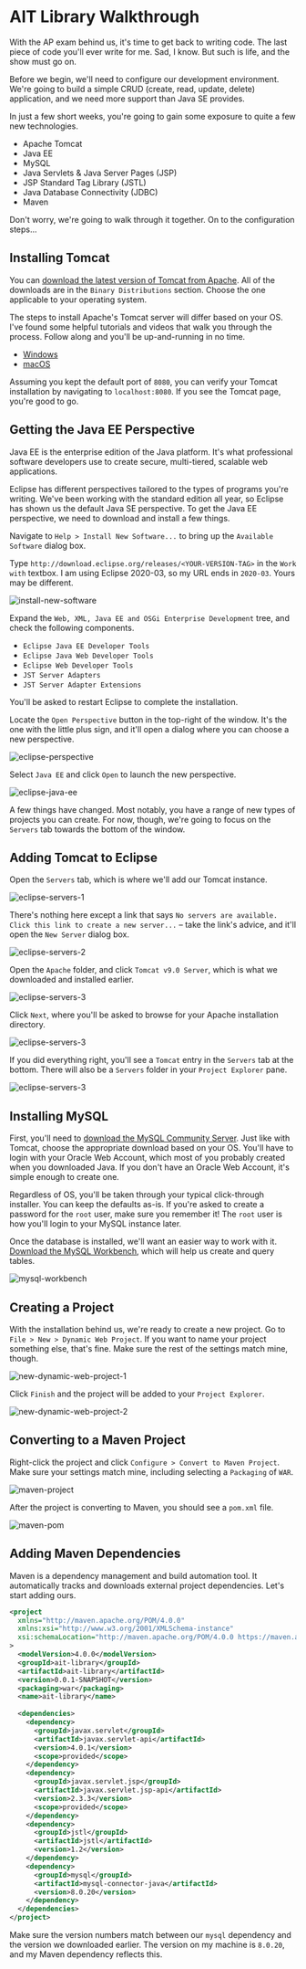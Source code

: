 # AIT Library Walkthrough

With the AP exam behind us, it's time to get back to writing code. The last piece of code you'll ever write for me. Sad, I know. But such is life, and the show must go on.

Before we begin, we'll need to configure our development environment. We're going to build a simple CRUD (create, read, update, delete) application, and we need more support than Java SE provides.

In just a few short weeks, you're going to gain some exposure to quite a few new technologies.

* Apache Tomcat
* Java EE
* MySQL
* Java Servlets &amp; Java Server Pages (JSP)
* JSP Standard Tag Library (JSTL)
* Java Database Connectivity (JDBC)
* Maven

Don't worry, we're going to walk through it together. On to the configuration steps...

## Installing Tomcat

You can [download the latest version of Tomcat from Apache](https://tomcat.apache.org/download-90.cgi). All of the downloads are in the `Binary Distributions` section. Choose the one applicable to your operating system.

The steps to install Apache's Tomcat server will differ based on your OS. I've found some helpful tutorials and videos that walk you through the process. Follow along and you'll be up-and-running in no time.

* [Windows](https://www.youtube.com/watch?v=QwExzQt0XGE)
* [macOS](https://wolfpaulus.com/tomcat/)

Assuming you kept the default port of `8080`, you can verify your Tomcat installation by navigating to `localhost:8080`. If you see the Tomcat page, you're good to go.

## Getting the Java EE Perspective

Java EE is the enterprise edition of the Java platform. It's what professional software developers use to create secure, multi-tiered, scalable web applications.

Eclipse has different perspectives tailored to the types of programs you're writing. We've been working with the standard edition all year, so Eclipse has shown us the default Java SE perspective. To get the Java EE perspective, we need to download and install a few things.

Navigate to `Help > Install New Software...` to bring up the `Available Software` dialog box.

Type `http://download.eclipse.org/releases/<YOUR-VERSION-TAG>` in the `Work with` textbox. I am using Eclipse 2020-03, so my URL ends in `2020-03`. Yours may be different.

![install-new-software](https://github.com/ap-java-ucvts/ait-library-walkthrough/blob/master/images/eclipse-software.png)

Expand the `Web, XML, Java EE and OSGi Enterprise Development` tree, and check the following components.

* `Eclipse Java EE Developer Tools`
* `Eclipse Java Web Developer Tools`
* `Eclipse Web Developer Tools`
* `JST Server Adapters`
* `JST Server Adapter Extensions`

You'll be asked to restart Eclipse to complete the installation.

Locate the `Open Perspective` button in the top-right of the window. It's the one with the little plus sign, and it'll open a dialog where you can choose a new perspective.

![eclipse-perspective](https://github.com/ap-java-ucvts/ait-library-walkthrough/blob/master/images/eclipse-perspective.png)

Select `Java EE` and click `Open` to launch the new perspective.

![eclipse-java-ee](https://github.com/ap-java-ucvts/ait-library-walkthrough/blob/master/images/eclipse-java-ee.png)

A few things have changed. Most notably, you have a range of new types of projects you can create. For now, though, we're going to focus on the `Servers` tab towards the bottom of the window.

## Adding Tomcat to Eclipse

Open the `Servers` tab, which is where we'll add our Tomcat instance.

![eclipse-servers-1](https://github.com/ap-java-ucvts/ait-library-walkthrough/blob/master/images/eclipse-servers-1.png)

There's nothing here except a link that says `No servers are available. Click this link to create a new server...` &ndash; take the link's advice, and it'll open the `New Server` dialog box.

![eclipse-servers-2](https://github.com/ap-java-ucvts/ait-library-walkthrough/blob/master/images/eclipse-servers-2.png)

Open the `Apache` folder, and click `Tomcat v9.0 Server`, which is what we downloaded and installed earlier.

![eclipse-servers-3](https://github.com/ap-java-ucvts/ait-library-walkthrough/blob/master/images/eclipse-servers-3.png)

Click `Next`, where you'll be asked to browse for your Apache installation directory.

![eclipse-servers-3](https://github.com/ap-java-ucvts/ait-library-walkthrough/blob/master/images/eclipse-servers-4.png)

If you did everything right, you'll see a `Tomcat` entry in the `Servers` tab at the bottom. There will also be a `Servers` folder in your `Project Explorer` pane.

![eclipse-servers-3](https://github.com/ap-java-ucvts/ait-library-walkthrough/blob/master/images/eclipse-servers-5.png)

## Installing MySQL

First, you'll need to [download the MySQL Community Server](https://dev.mysql.com/downloads/mysql/). Just like with Tomcat, choose the appropriate download based on your OS. You'll have to login with your Oracle Web Account, which most of you probably created when you downloaded Java. If you don't have an Oracle Web Account, it's simple enough to create one.

Regardless of OS, you'll be taken through your typical click-through installer. You can keep the defaults as-is. If you're asked to create a password for the `root` user, make sure you remember it! The `root` user is how you'll login to your MySQL instance later.

Once the database is installed, we'll want an easier way to work with it. [Download the MySQL Workbench](https://www.mysql.com/products/workbench/), which will help us create and query tables.

![mysql-workbench](https://github.com/ap-java-ucvts/ait-library-walkthrough/blob/master/images/mysql-workbench.png)

## Creating a Project

With the installation behind us, we're ready to create a new project. Go to `File > New > Dynamic Web Project`. If you want to name your project something else, that's fine. Make sure the rest of the settings match mine, though.

![new-dynamic-web-project-1](https://github.com/ap-java-ucvts/ait-library-walkthrough/blob/master/images/eclipse-dynamic-web-project-1.png)

Click `Finish` and the project will be added to your `Project Explorer`.

![new-dynamic-web-project-2](https://github.com/ap-java-ucvts/ait-library-walkthrough/blob/master/images/eclipse-dynamic-web-project-2.png)

## Converting to a Maven Project

Right-click the project and click `Configure > Convert to Maven Project`. Make sure your settings match mine, including selecting a `Packaging` of `WAR`.

![maven-project](https://github.com/ap-java-ucvts/ait-library-walkthrough/blob/master/images/maven-project.png)

After the project is converting to Maven, you should see a `pom.xml` file.

![maven-pom](https://github.com/ap-java-ucvts/ait-library-walkthrough/blob/master/images/maven-pom-1.png)

## Adding Maven Dependencies

Maven is a dependency management and build automation tool. It automatically tracks and downloads external project dependencies. Let's start adding ours.

```xml
<project
  xmlns="http://maven.apache.org/POM/4.0.0"
  xmlns:xsi="http://www.w3.org/2001/XMLSchema-instance"
  xsi:schemaLocation="http://maven.apache.org/POM/4.0.0 https://maven.apache.org/xsd/maven-4.0.0.xsd"
>
  <modelVersion>4.0.0</modelVersion>
  <groupId>ait-library</groupId>
  <artifactId>ait-library</artifactId>
  <version>0.0.1-SNAPSHOT</version>
  <packaging>war</packaging>
  <name>ait-library</name>
  
  <dependencies>
    <dependency>
      <groupId>javax.servlet</groupId>
      <artifactId>javax.servlet-api</artifactId>
      <version>4.0.1</version>
      <scope>provided</scope>
    </dependency>
    <dependency>
      <groupId>javax.servlet.jsp</groupId>
      <artifactId>javax.servlet.jsp-api</artifactId>
      <version>2.3.3</version>
      <scope>provided</scope>
    </dependency>
    <dependency>
      <groupId>jstl</groupId>
      <artifactId>jstl</artifactId>
      <version>1.2</version>
    </dependency>
    <dependency>
      <groupId>mysql</groupId>
      <artifactId>mysql-connector-java</artifactId>
      <version>8.0.20</version>
    </dependency>
  </dependencies>
</project>
```

Make sure the version numbers match between our `mysql` dependency and the version we downloaded earlier. The version on my machine is `8.0.20`, and my Maven dependency reflects this.
